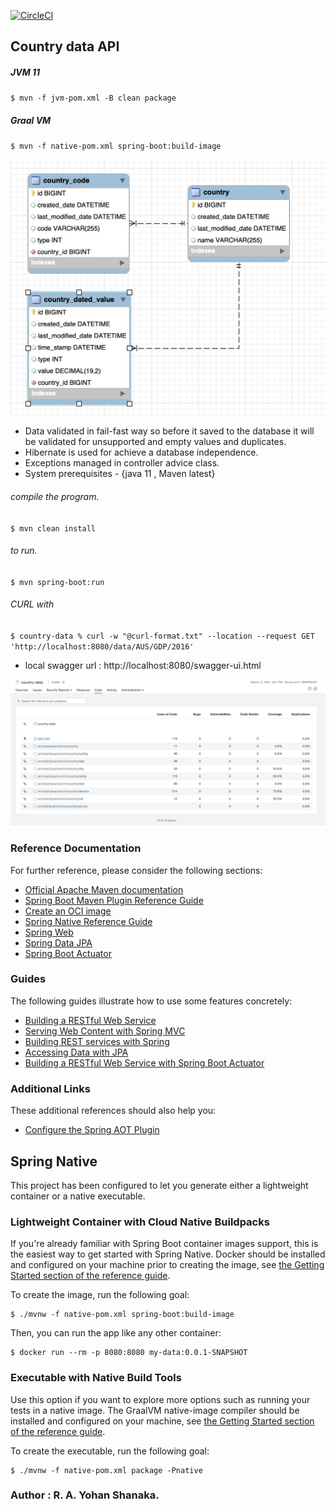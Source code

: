 [![CircleCI](https://circleci.com/gh/askyora/country-data/tree/main.svg?style=svg)](https://circleci.com/gh/askyora/country-data/tree/main)

## Country data API
##### JVM 11
`$ mvn -f jvm-pom.xml -B clean package`

##### Graal VM 
`$ mvn -f native-pom.xml spring-boot:build-image`

![ER](ER.png)

* Data validated in fail-fast way so before it saved to the database it will be validated for unsupported and empty
  values and duplicates.
* Hibernate is used for achieve a database independence.
* Exceptions managed in controller advice class.
* System prerequisites - {java 11 , Maven latest}

###### compile the program.

`$ mvn clean install`

###### to run.

`$ mvn spring-boot:run`

###### CURL with

`$ country-data % curl -w "@curl-format.txt" --location --request GET 'http://localhost:8080/data/AUS/GDP/2016'`

* local swagger url : http://localhost:8080/swagger-ui.html

![SONAR](sonar.png)

### Reference Documentation
For further reference, please consider the following sections:

* [Official Apache Maven documentation](https://maven.apache.org/guides/index.html)
* [Spring Boot Maven Plugin Reference Guide](https://docs.spring.io/spring-boot/docs/2.6.2/maven-plugin/reference/html/)
* [Create an OCI image](https://docs.spring.io/spring-boot/docs/2.6.2/maven-plugin/reference/html/#build-image)
* [Spring Native Reference Guide](https://docs.spring.io/spring-native/docs/current/reference/htmlsingle/)
* [Spring Web](https://docs.spring.io/spring-boot/docs/2.6.2/reference/htmlsingle/#boot-features-developing-web-applications)
* [Spring Data JPA](https://docs.spring.io/spring-boot/docs/2.6.2/reference/htmlsingle/#boot-features-jpa-and-spring-data)
* [Spring Boot Actuator](https://docs.spring.io/spring-boot/docs/2.6.2/reference/htmlsingle/#production-ready)

### Guides
The following guides illustrate how to use some features concretely:

* [Building a RESTful Web Service](https://spring.io/guides/gs/rest-service/)
* [Serving Web Content with Spring MVC](https://spring.io/guides/gs/serving-web-content/)
* [Building REST services with Spring](https://spring.io/guides/tutorials/bookmarks/)
* [Accessing Data with JPA](https://spring.io/guides/gs/accessing-data-jpa/)
* [Building a RESTful Web Service with Spring Boot Actuator](https://spring.io/guides/gs/actuator-service/)

### Additional Links
These additional references should also help you:

* [Configure the Spring AOT Plugin](https://docs.spring.io/spring-native/docs/0.11.1/reference/htmlsingle/#spring-aot-maven)

## Spring Native

This project has been configured to let you generate either a lightweight container or a native executable.

### Lightweight Container with Cloud Native Buildpacks
If you're already familiar with Spring Boot container images support, this is the easiest way to get started with Spring Native.
Docker should be installed and configured on your machine prior to creating the image, see [the Getting Started section of the reference guide](https://docs.spring.io/spring-native/docs/0.11.1/reference/htmlsingle/#getting-started-buildpacks).

To create the image, run the following goal:

```
$ ./mvnw -f native-pom.xml spring-boot:build-image
```

Then, you can run the app like any other container:

```
$ docker run --rm -p 8080:8080 my-data:0.0.1-SNAPSHOT
```

### Executable with Native Build Tools
Use this option if you want to explore more options such as running your tests in a native image.
The GraalVM native-image compiler should be installed and configured on your machine, see [the Getting Started section of the reference guide](https://docs.spring.io/spring-native/docs/0.11.1/reference/htmlsingle/#getting-started-native-build-tools).

To create the executable, run the following goal:

```
$ ./mvnw -f native-pom.xml package -Pnative
```

### Author : R. A. Yohan Shanaka.
